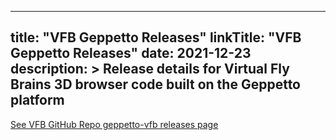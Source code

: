 
---
title: "VFB Geppetto Releases"
linkTitle: "VFB Geppetto Releases"
date: 2021-12-23
description: >
  Release details for Virtual Fly Brains 3D browser code built on the Geppetto platform
---

[See VFB GitHub Repo geppetto-vfb releases page](https://github.com/VirtualFlyBrain/geppetto-vfb/releases)

<div id="result">
<script>  $( "#result" ).load( "https://github.com/VirtualFlyBrain/geppetto-vfb/releases #repo-content-pjax-container", function(){$("a[href^='/VirtualFlyBrain']").each(function(){$(this).attr('target','_blank');$(this).attr('href',$(this).attr('href').replace('/VirtualFlyBrain','https://github.com/VirtualFlyBrain'));})})</script>

</script>
</div>